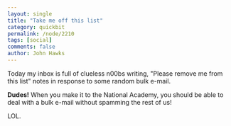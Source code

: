 ```yaml
---
layout: single 
title: "Take me off this list" 
category: quickbit
permalink: /node/2210
tags: [social] 
comments: false 
author: John Hawks 
---
```


Today my inbox is full of clueless n00bs writing, "Please remove me from this list" notes in response to some random bulk e-mail. 

<b>Dudes!</b> When you make it to the National Academy, you should be able to deal with a bulk e-mail without spamming the rest of us!

LOL. 





